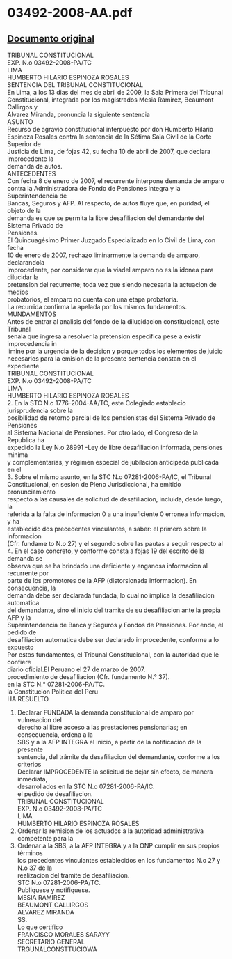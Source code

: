 
03492-2008-AA.pdf
=================
  
[Documento original](https://tc.gob.pe/jurisprudencia/2009/03492-2008-AA.pdf)  
---  
TRIBUNAL CONSTITUCIONAL  
EXP. N.o 03492-2008-PA/TC  
LIMA  
HUMBERTO HILARIO ESPINOZA ROSALES  
SENTENCIA DEL TRIBUNAL CONSTITUCIONAL  
En Lima, a los 13 dias del mes de abril de 2009, la Sala Primera del Tribunal  
Constitucional, integrada por los magistrados Mesia Ramirez, Beaumont Callirgos y  
Alvarez Miranda, pronuncia la siguiente sentencia  
ASUNTO  
Recurso de agravio constitucional interpuesto por don Humberto Hilario  
Espinoza Rosales contra la sentencia de la Sétima Sala Civil de la Corte Superior de  
Justicia de Lima, de fojas 42, su fecha 10 de abril de 2007, que declara improcedente la  
demanda de autos.  
ANTECEDENTES  
Con fecha 8 de enero de 2007, el recurrente interpone demanda de amparo  
contra la Administradora de Fondo de Pensiones Integra y la Superintendencia de  
Bancas, Seguros y AFP. Al respecto, de autos fluye que, en puridad, el objeto de la  
demanda es que se permita la libre desafiliacion del demandante del Sistema Privado de  
Pensiones.  
El Quincuagésimo Primer Juzgado Especializado en lo Civil de Lima, con fecha  
10 de enero de 2007, rechazo liminarmente la demanda de amparo, declarandola  
improcedente, por considerar que la viadel amparo no es la idonea para dilucidar la  
pretension del recurrente; toda vez que siendo necesaria la actuacion de medios  
probatorios, el amparo no cuenta con una etapa probatoria.  
La recurrida confirma la apelada por los mismos fundamentos.  
MUNDAMENTOS  
Antes de entrar al analisis del fondo de la dilucidacion constitucional, este Tribunal  
senala que ingresa a resolver la pretension especifica pese a existir improcedencia in  
limine por la urgencia de la decision y porque todos los elementos de juicio  
necesarios para la emision de la presente sentencia constan en el expediente.  
TRIBUNAL CONSTITUCIONAL  
EXP. N.o 03492-2008-PA/TC  
LIMA  
HUMBERTO HILARIO ESPINOZA ROSALES  
2. En la STC N.o 1776-2004-AA/TC, este Colegiado establecio jurisprudencia sobre la  
posibilidad de retorno parcial de los pensionistas del Sistema Privado de Pensiones  
al Sistema Nacional de Pensiones. Por otro lado, el Congreso de la Republica ha  
expedido la Ley N.o 28991 -Ley de libre desafiliacion informada, pensiones minima  
y complementarias, y régimen especial de jubilacion anticipada publicada en el  
3. Sobre el mismo asunto, en la STC N.o 07281-2006-PA/IC, el Tribunal  
Constitucional, en sesion de Pleno Jurisdiccional, ha emitido pronunciamiento  
respecto a las causales de solicitud de desafiliacion, incluida, desde luego, la  
referida a la falta de informacion 0 a una insuficiente 0 erronea informacion, y ha  
establecido dos precedentes vinculantes, a saber: el primero sobre la informacion  
(Cfr. fundame to N.o 27) y el segundo sobre las pautas a seguir respecto al  
4. En el caso concreto, y conforme consta a fojas 19 del escrito de la demanda se  
observa que se ha brindado una deficiente y enganosa informacion al recurrente por  
parte de los promotores de la AFP (distorsionada informacion). En consecuencia, la  
demanda debe ser declarada fundada, lo cual no implica la desafiliacion automatica  
del demandante, sino el inicio del tramite de su desafiliacion ante la propia AFP y la  
Superintendencia de Banca y Seguros y Fondos de Pensiones. Por ende, el pedido de  
desafiliacion automatica debe ser declarado improcedente, conforme a lo expuesto  
Por estos fundamentes, el Tribunal Constitucional, con la autoridad que le confiere  
diario oficial.El Peruano el 27 de marzo de 2007.  
procedimiento de desafiliacion (Cfr. fundamento N.° 37).  
en la STC N.° 07281-2006-PA/TC.  
la Constitucion Politica del Peru  
HA RESUELTO  
1. Declarar FUNDADA la demanda constitucional de amparo por vulneracion del  
derecho al libre acceso a las prestaciones pensionarias; en consecuencia, ordena a la  
SBS y a la AFP INTEGRA el inicio, a partir de la notificacion de la presente  
sentencia, del trâmite de desafiliacion del demandante, conforme a los criterios  
Declarar IMPROCEDENTE la solicitud de dejar sin efecto, de manera inmediata,  
desarrollados en la STC N.o 07281-2006-PA/IC.  
el pedido de desafiliacion.  
TRIBUNAL CONSTITUCIONAL  
EXP. N.o 03492-2008-PA/TC  
LIMA  
HUMBERTO HILARIO ESPINOZA ROSALES  
3. Ordenar la remision de los actuados a la autoridad administrativa competente para la  
4. Ordenar a la SBS, a la AFP INTEGRA y a la ONP cumplir en sus propios términos  
los precedentes vinculantes establecidos en los fundamentos N.o 27 y N.o 37 de la  
realizacion del tramite de desafiliacion.  
STC N.o 07281-2006-PA/TC.  
Publiquese y notifiquese.  
MESIA RAMIREZ  
BEAUMONT CALLIRGOS  
ALVAREZ MIRANDA  
SS.  
Lo que certifico  
FRANCISCO MORALES SARAYY  
SECRETARIO GENERAL  
TRGUNALCONSTTUCIOWA